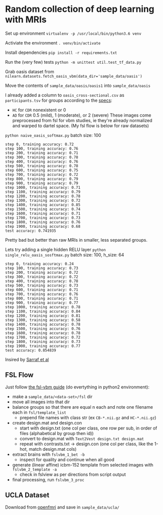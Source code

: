 # Random collection of deep learning with MRIs

Set up environment `virtualenv -p /usr/local/bin/python3.6 venv`

Activiate the environment `. venv/bin/activate`

Install dependencies `pip install -r requirements.txt`

Run the (very few) tests `python -m unittest util.test_tf_data.py`

Grab oasis dataset from `nilearn.datasets.fetch_oasis_vbm(data_dir='sample_data/oasis')`

Move the contents of `sample_data/oasis/oasis1` into `sample_data/oasis`

I already added a column to `oasis_cross-sectional.csv` as `participants.tsv` for groups according to the [specs](http://www.oasis-brains.org/pdf/oasis_cross-sectional_facts.pdf):
  - `HC` for `CDR` nonexistent or 0
  - `AD` for `CDR` 0.5 (mild), 1 (moderate), or 2 (severe)
These images come preprocessed from fsl for vbm studies, ie they're already normalized and warped to dartel space. (My fsl flow is below for raw datasets)

`python naive_oasis_softmax.py` batch size: 100
```
step 0, training accuracy: 0.72
step 100, training accuracy: 0.76
step 200, training accuracy: 0.71
step 300, training accuracy: 0.78
step 400, training accuracy: 0.76
step 500, training accuracy: 0.78
step 600, training accuracy: 0.75
step 700, training accuracy: 0.72
step 800, training accuracy: 0.79
step 900, training accuracy: 0.79
step 1000, training accuracy: 0.71
step 1100, training accuracy: 0.79
step 1200, training accuracy: 0.78
step 1300, training accuracy: 0.72
step 1400, training accuracy: 0.85
step 1500, training accuracy: 0.74
step 1600, training accuracy: 0.71
step 1700, training accuracy: 0.73
step 1800, training accuracy: 0.76
step 1900, training accuracy: 0.68
test accuracy: 0.741935
```
Pretty bad but better than raw MRIs in smaller, less separated groups.

Lets try adding a single hidden RELU layer
`python single_relu_oasis_sosftmax.py` batch size: 100, h_size: 64
```
step 0, training accuracy: 0.24
step 100, training accuracy: 0.73
step 200, training accuracy: 0.72
step 300, training accuracy: 0.72
step 400, training accuracy: 0.78
step 500, training accuracy: 0.73
step 600, training accuracy: 0.71
step 700, training accuracy: 0.76
step 800, training accuracy: 0.71
step 900, training accuracy: 0.77
step 1000, training accuracy: 0.78
step 1100, training accuracy: 0.84
step 1200, training accuracy: 0.81
step 1300, training accuracy: 0.58
step 1400, training accuracy: 0.78
step 1500, training accuracy: 0.76
step 1600, training accuracy: 0.78
step 1700, training accuracy: 0.72
step 1800, training accuracy: 0.73
step 1900, training accuracy: 0.77
test accuracy: 0.854839
```

Insired by [Sarraf et al](http://biorxiv.org/content/biorxiv/early/2016/08/30/070441.full.pdf)

## FSL Flow
Just follow [the fsl-vbm guide](https://fsl.fmrib.ox.ac.uk/fsl/fslwiki/FSLVBM/UserGuide) (do evertything in python2 environment):
  - make a `sample_data/<data-set>/fsl` dir
  - move all images into that dir
  - balance groups so that there are equal n each and note one filename each in `fsl/template_list`
    - prepend file names with class str (ex `CB-*.nii.gz` and `HC-*.nii.gz`)
  - create design.mat and design.con
    - start with design.txt (one col per class, one row per sub, in order of files (alphabetical by group then id))
    - convert to design.mat with `Text2Vest design.txt design.mat`
    - repeat with contrasts.txt -> design.con (one col per class, like the 1-hot, match design.mat cols)
  - extract brains with `fslvbm_1_bet -b`
    - inspect for quality and continue when all good
  - generate (linear affine) icbm-152 template from selected images with `fslvbm_2_template -a`
    - check in fslview as per directions from script output
  - final processing, run `fslvbm_3_proc`

## UCLA Dataset

Download from [openfmri](https://openneuro.org/datasets/ds000030) and save in `sample_data/ucla/`
